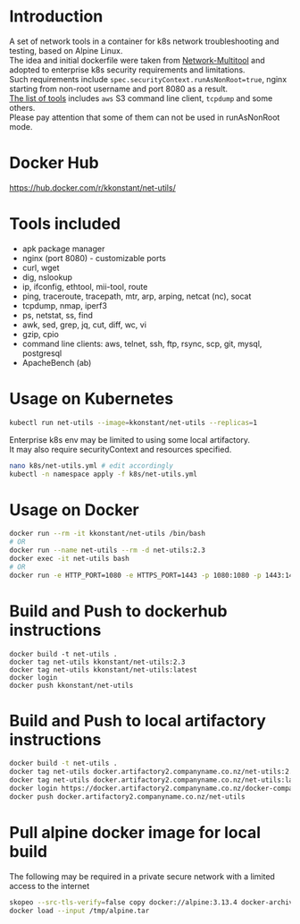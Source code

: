 # Introduction 
A set of network tools in a container for k8s network troubleshooting and testing, based on Alpine Linux.  
The idea and initial dockerfile were taken from [Network-Multitool](https://github.com/Praqma/Network-MultiTool) and adopted to enterprise k8s security requirements and limitations.  
Such requirements include `spec.securityContext.runAsNonRoot=true`, nginx starting from non-root username and port 8080 as a result.  
[The list of tools](#tools-included) includes `aws` S3 command line client, `tcpdump` and some others.  
Please pay attention that some of them can not be used in runAsNonRoot mode.
# Docker Hub
https://hub.docker.com/r/kkonstant/net-utils/
# Tools included
- apk package manager
- nginx (port 8080) - customizable ports
- curl, wget
- dig, nslookup
- ip, ifconfig, ethtool, mii-tool, route
- ping, traceroute, tracepath, mtr, arp, arping, netcat (nc), socat
- tcpdump, nmap, iperf3
- ps, netstat, ss, find
- awk, sed, grep, jq, cut, diff, wc, vi
- gzip, cpio
- command line clients: aws, telnet, ssh, ftp, rsync, scp, git, mysql, postgresql
- ApacheBench (ab)
# Usage on Kubernetes
```bash
kubectl run net-utils --image=kkonstant/net-utils --replicas=1
```
Enterprise k8s env may be limited to using some local artifactory.  
It may also require securityContext and resources specified.
```bash
nano k8s/net-utils.yml # edit accordingly
kubectl -n namespace apply -f k8s/net-utils.yml
```
# Usage on Docker
```bash
docker run --rm -it kkonstant/net-utils /bin/bash
# OR
docker run --name net-utils --rm -d net-utils:2.3
docker exec -it net-utils bash
# OR
docker run -e HTTP_PORT=1080 -e HTTPS_PORT=1443 -p 1080:1080 -p 1443:1443 -d kkonstant/net-utils
```
# Build and Push to dockerhub instructions
```
docker build -t net-utils .
docker tag net-utils kkonstant/net-utils:2.3
docker tag net-utils kkonstant/net-utils:latest
docker login
docker push kkonstant/net-utils
```
# Build and Push to local artifactory instructions
```bash
docker build -t net-utils .
docker tag net-utils docker.artifactory2.companyname.co.nz/net-utils:2.3
docker tag net-utils docker.artifactory2.companyname.co.nz/net-utils:latest
docker login https://docker.artifactory2.companyname.co.nz/docker-companyname-local/ # for init only
docker push docker.artifactory2.companyname.co.nz/net-utils
```
# Pull alpine docker image for local build
The following may be required in a private secure network with a limited access to the internet
```bash
skopeo --src-tls-verify=false copy docker://alpine:3.13.4 docker-archive:/tmp/alpine.tar:alpine:3.13.4
docker load --input /tmp/alpine.tar
```
